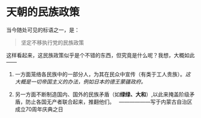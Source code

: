 # 天朝的民族政策
当今随处可见的标语之一，是：
> 坚定不移执行党的民族政策

这样看起来，这民族政策似乎是个不错的东西，但究竟是什么呢？我想，大概如此——

1. 一方面笼络各民族中的一部分人，为其在民众中宣传（有类于工人贵族）。*这大概是一切帝国主义的办法，例如日本的德王蒙疆政府。*

2. 另一方面不断制造国内、国外的民族矛盾（如**绿绿、大和**）,以此来掩盖阶级矛盾，防止各国无产者联合起来，推翻他们。
 
                                                                            ——————写于内蒙古自治区成立70周年庆典之日
